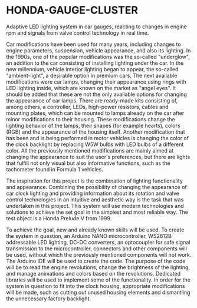 # HONDA-GAUGE-CLUSTER
Adaptive LED lighting system in car gauges, reacting to changes in engine rpm and signals from valve control technology in real time.

Car modifications have been used for many years, including changes to engine parameters, suspension, vehicle appearance, and also its lighting. In the 1990s, one of the popular modifications was the so-called "underglow", an addition to the car consisting of installing lighting under the car. In the new millennium, vehicle interior lighting began to appear, the so-called "ambient-light", a desirable option in premium cars. The next available modifications were car lamps, changing their appearance using rings with LED lighting inside, which are known on the market as "angel eyes". It should be added that these are not the only available options for changing the appearance of car lamps. There are ready-made kits consisting of, among others, a controller, LEDs, high-power resistors, cables and mounting plates, which can be mounted to lamps already on the car after minor modifications to their housing. These modifications change the lighting behavior of the lamps, their shapes (for example hearts), colors (RGB) and the appearance of the housing itself. Another modification that has been and is being performed in motor vehicles is changing the color of the clock backlight by replacing W5W bulbs with LED bulbs of a different color.
All the previously mentioned modifications are mainly aimed at changing the appearance to suit the user's preferences, but there are lights that fulfill not only visual but also informative functions, such as the tachometer found in Formula 1 vehicles.

The inspiration for this project is the combination of lighting functionality and appearance. Combining the possibility of changing the appearance of car clock lighting and providing information about its rotation and valve control technologies in an intuitive and aesthetic way is the task that was undertaken in this project. This system will use modern technologies and solutions to achieve the set goal in the simplest and most reliable way. The test object is a Honda Prelude V from 1999.

To achieve the goal, new and already known skills will be used. To create the system in question, an Arduino NANO microcontroller, WS2812B addressable LED lighting, DC-DC converters, an optocoupler for safe signal transmission to the microcontroller, connectors and other components will be used, without which the previously mentioned components will not work. The Arduino IDE will be used to create the code. The purpose of the code will be to read the engine revolutions, change the brightness of the lighting, and manage animations and colors based on the revolutions. Dedicated libraries will be used to implement some of the functionality. In order for the system in question to fit into the clock housing, appropriate modifications will be made, such as cutting out unused housing elements and dismantling the unnecessary factory backlight.
